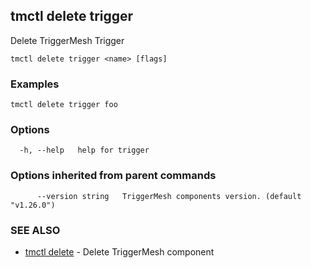 ## tmctl delete trigger

Delete TriggerMesh Trigger

```
tmctl delete trigger <name> [flags]
```

### Examples

```
tmctl delete trigger foo
```

### Options

```
  -h, --help   help for trigger
```

### Options inherited from parent commands

```
      --version string   TriggerMesh components version. (default "v1.26.0")
```

### SEE ALSO

* [tmctl delete](tmctl_delete.md)	 - Delete TriggerMesh component

